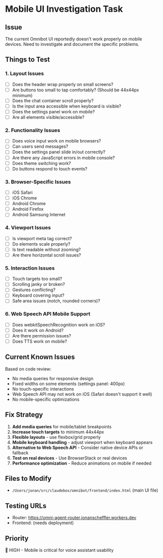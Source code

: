 # Mobile UI Investigation Task

## Issue
The current Omnibot UI reportedly doesn't work properly on mobile devices. Need to investigate and document the specific problems.

## Things to Test

### 1. Layout Issues
- [ ] Does the header wrap properly on small screens?
- [ ] Are buttons too small to tap comfortably? (Should be 44x44px minimum)
- [ ] Does the chat container scroll properly?
- [ ] Is the input area accessible when keyboard is visible?
- [ ] Does the settings panel work on mobile?
- [ ] Are all elements visible/accessible?

### 2. Functionality Issues  
- [ ] Does voice input work on mobile browsers?
- [ ] Can users send messages?
- [ ] Does the settings panel slide in/out correctly?
- [ ] Are there any JavaScript errors in mobile console?
- [ ] Does theme switching work?
- [ ] Do buttons respond to touch events?

### 3. Browser-Specific Issues
- [ ] iOS Safari
- [ ] iOS Chrome
- [ ] Android Chrome
- [ ] Android Firefox
- [ ] Android Samsung Internet

### 4. Viewport Issues
- [ ] Is viewport meta tag correct?
- [ ] Do elements scale properly?
- [ ] Is text readable without zooming?
- [ ] Are there horizontal scroll issues?

### 5. Interaction Issues
- [ ] Touch targets too small?
- [ ] Scrolling janky or broken?
- [ ] Gestures conflicting?
- [ ] Keyboard covering input?
- [ ] Safe area issues (notch, rounded corners)?

### 6. Web Speech API Mobile Support
- [ ] Does webkitSpeechRecognition work on iOS?
- [ ] Does it work on Android?
- [ ] Are there permission issues?
- [ ] Does TTS work on mobile?

## Current Known Issues

Based on code review:
- No media queries for responsive design
- Fixed widths on some elements (settings panel: 400px)
- No touch-specific interactions
- Web Speech API may not work on iOS (Safari doesn't support it well)
- No mobile-specific optimizations

## Fix Strategy

1. **Add media queries** for mobile/tablet breakpoints
2. **Increase touch targets** to minimum 44x44px
3. **Flexible layouts** - use flexbox/grid properly
4. **Mobile keyboard handling** - adjust viewport when keyboard appears
5. **Alternative to Web Speech API** - Consider native device APIs or fallback
6. **Test on real devices** - Use BrowserStack or real devices
7. **Performance optimization** - Reduce animations on mobile if needed

## Files to Modify
- `/Users/jonan/src/claudebox/omnibot/frontend/index.html` (main UI file)

## Testing URLs
- Router: https://omni-agent-router.jonanscheffler.workers.dev
- Frontend: (needs deployment)

## Priority
🔴 HIGH - Mobile is critical for voice assistant usability
